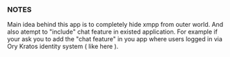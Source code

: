 ### NOTES

Main idea behind this app is to completely hide xmpp from outer world. And also
atempt to "include" chat feature in existed application. For example if your 
ask you to add the "chat feature" in you app where users logged in via Ory Kratos
identity system ( like here ).